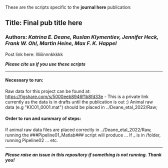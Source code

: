 These are the scripts specific to the **journal here** publication:

## Title: Final pub title here
### Authors: ***Katrina E. Deane, Ruslan Klymentiev, Jennifer Heck, Frank W. Ohl, Martin Heine, Max F. K. Happel***
Post link here: llliiiinnnkkkkk

***Please cite us if you use these scripts***

___

#### Necessary to run:
Raw data for this project can be found at: https://figshare.com/s/5000eeb8946f1b8fd33e - This is a private link currently as the data is in drafts until the publication is out :)
Animal raw data (e.g "KIC01_0001.mat") should be placed in ../Deane_etal_2022/Raw;

#### Order to run and summary of steps:

If animal raw data files are placed correctly in ../Deane_etal_2022/Raw, running the ###Pipeline01_Matlab### script will produce ...
If _ is in /folder, running Pipeline02 ... etc. 

___

***Please raise an issue in this repository if something is not running. Thank you!***
